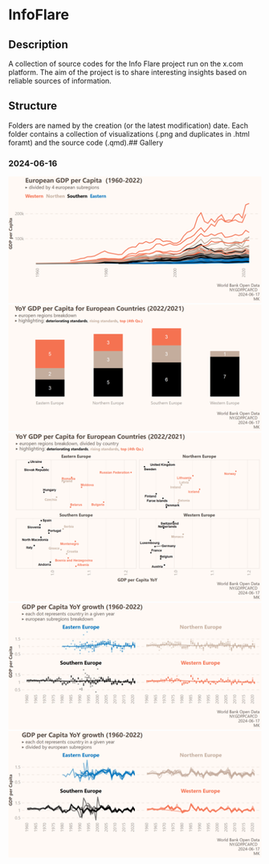 # InfoFlare

## Description
A collection of source codes for the Info Flare project run on the x.com platform. The aim of the project is to share interesting insights based on reliable sources of information.
                      
## Structure
Folders are named by the creation (or the latest modification) date. Each folder contains a collection of visualizations (.png and duplicates in .html foramt) and the source code (.qmd).## Gallery 

### 2024-06-16
 ![image](2024-06-16/subregion-1.png)
 ![image](2024-06-16/subregion-highlight-1.png)
 ![image](2024-06-16/subregions-countries-highlight-2.png)
 ![image](2024-06-16/yoy-subregion-1.png)
 ![image](2024-06-16/yoy-subregion-2.png)
